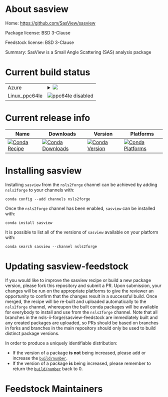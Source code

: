 About sasview
=============

Home: https://github.com/SasView/sasview

Package license: BSD 3-Clause

Feedstock license: BSD 3-Clause

Summary: SasView is a Small Angle Scattering (SAS) analysis package



Current build status
====================


<table>
    
  <tr>
    <td>Azure</td>
    <td>
      <details>
        <summary>
          <a href="https://dev.azure.com/nsls2forge/nsls2forge/_build/latest?definitionId=200&branchName=master">
            <img src="https://dev.azure.com/nsls2forge/nsls2forge/_apis/build/status/sasview-feedstock?branchName=master">
          </a>
        </summary>
        <table>
          <thead><tr><th>Variant</th><th>Status</th></tr></thead>
          <tbody><tr>
              <td>linux_python3.6</td>
              <td>
                <a href="https://dev.azure.com/nsls2forge/nsls2forge/_build/latest?definitionId=200&branchName=master">
                  <img src="https://dev.azure.com/nsls2forge/nsls2forge/_apis/build/status/sasview-feedstock?branchName=master&jobName=linux&configuration=linux_python3.6" alt="variant">
                </a>
              </td>
            </tr><tr>
              <td>linux_python3.7</td>
              <td>
                <a href="https://dev.azure.com/nsls2forge/nsls2forge/_build/latest?definitionId=200&branchName=master">
                  <img src="https://dev.azure.com/nsls2forge/nsls2forge/_apis/build/status/sasview-feedstock?branchName=master&jobName=linux&configuration=linux_python3.7" alt="variant">
                </a>
              </td>
            </tr><tr>
              <td>linux_python3.8</td>
              <td>
                <a href="https://dev.azure.com/nsls2forge/nsls2forge/_build/latest?definitionId=200&branchName=master">
                  <img src="https://dev.azure.com/nsls2forge/nsls2forge/_apis/build/status/sasview-feedstock?branchName=master&jobName=linux&configuration=linux_python3.8" alt="variant">
                </a>
              </td>
            </tr><tr>
              <td>osx_python3.6</td>
              <td>
                <a href="https://dev.azure.com/nsls2forge/nsls2forge/_build/latest?definitionId=200&branchName=master">
                  <img src="https://dev.azure.com/nsls2forge/nsls2forge/_apis/build/status/sasview-feedstock?branchName=master&jobName=osx&configuration=osx_python3.6" alt="variant">
                </a>
              </td>
            </tr><tr>
              <td>osx_python3.7</td>
              <td>
                <a href="https://dev.azure.com/nsls2forge/nsls2forge/_build/latest?definitionId=200&branchName=master">
                  <img src="https://dev.azure.com/nsls2forge/nsls2forge/_apis/build/status/sasview-feedstock?branchName=master&jobName=osx&configuration=osx_python3.7" alt="variant">
                </a>
              </td>
            </tr><tr>
              <td>osx_python3.8</td>
              <td>
                <a href="https://dev.azure.com/nsls2forge/nsls2forge/_build/latest?definitionId=200&branchName=master">
                  <img src="https://dev.azure.com/nsls2forge/nsls2forge/_apis/build/status/sasview-feedstock?branchName=master&jobName=osx&configuration=osx_python3.8" alt="variant">
                </a>
              </td>
            </tr><tr>
              <td>win_python3.6</td>
              <td>
                <a href="https://dev.azure.com/nsls2forge/nsls2forge/_build/latest?definitionId=200&branchName=master">
                  <img src="https://dev.azure.com/nsls2forge/nsls2forge/_apis/build/status/sasview-feedstock?branchName=master&jobName=win&configuration=win_python3.6" alt="variant">
                </a>
              </td>
            </tr><tr>
              <td>win_python3.7</td>
              <td>
                <a href="https://dev.azure.com/nsls2forge/nsls2forge/_build/latest?definitionId=200&branchName=master">
                  <img src="https://dev.azure.com/nsls2forge/nsls2forge/_apis/build/status/sasview-feedstock?branchName=master&jobName=win&configuration=win_python3.7" alt="variant">
                </a>
              </td>
            </tr><tr>
              <td>win_python3.8</td>
              <td>
                <a href="https://dev.azure.com/nsls2forge/nsls2forge/_build/latest?definitionId=200&branchName=master">
                  <img src="https://dev.azure.com/nsls2forge/nsls2forge/_apis/build/status/sasview-feedstock?branchName=master&jobName=win&configuration=win_python3.8" alt="variant">
                </a>
              </td>
            </tr>
          </tbody>
        </table>
      </details>
    </td>
  </tr>
  <tr>
    <td>Linux_ppc64le</td>
    <td>
      <img src="https://img.shields.io/badge/ppc64le-disabled-lightgrey.svg" alt="ppc64le disabled">
    </td>
  </tr>
</table>

Current release info
====================

| Name | Downloads | Version | Platforms |
| --- | --- | --- | --- |
| [![Conda Recipe](https://img.shields.io/badge/recipe-sasview-green.svg)](https://anaconda.org/nsls2forge/sasview) | [![Conda Downloads](https://img.shields.io/conda/dn/nsls2forge/sasview.svg)](https://anaconda.org/nsls2forge/sasview) | [![Conda Version](https://img.shields.io/conda/vn/nsls2forge/sasview.svg)](https://anaconda.org/nsls2forge/sasview) | [![Conda Platforms](https://img.shields.io/conda/pn/nsls2forge/sasview.svg)](https://anaconda.org/nsls2forge/sasview) |

Installing sasview
==================

Installing `sasview` from the `nsls2forge` channel can be achieved by adding `nsls2forge` to your channels with:

```
conda config --add channels nsls2forge
```

Once the `nsls2forge` channel has been enabled, `sasview` can be installed with:

```
conda install sasview
```

It is possible to list all of the versions of `sasview` available on your platform with:

```
conda search sasview --channel nsls2forge
```




Updating sasview-feedstock
==========================

If you would like to improve the sasview recipe or build a new
package version, please fork this repository and submit a PR. Upon submission,
your changes will be run on the appropriate platforms to give the reviewer an
opportunity to confirm that the changes result in a successful build. Once
merged, the recipe will be re-built and uploaded automatically to the
`nsls2forge` channel, whereupon the built conda packages will be available for
everybody to install and use from the `nsls2forge` channel.
Note that all branches in the nsls-ii-forge/sasview-feedstock are
immediately built and any created packages are uploaded, so PRs should be based
on branches in forks and branches in the main repository should only be used to
build distinct package versions.

In order to produce a uniquely identifiable distribution:
 * If the version of a package **is not** being increased, please add or increase
   the [``build/number``](https://conda.io/docs/user-guide/tasks/build-packages/define-metadata.html#build-number-and-string).
 * If the version of a package **is** being increased, please remember to return
   the [``build/number``](https://conda.io/docs/user-guide/tasks/build-packages/define-metadata.html#build-number-and-string)
   back to 0.

Feedstock Maintainers
=====================


